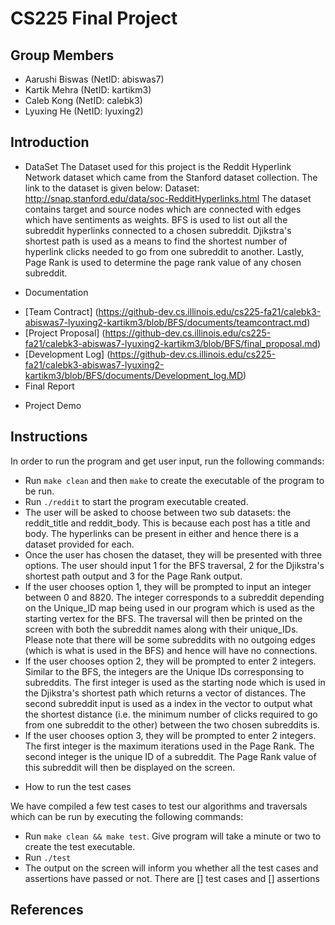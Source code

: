 # CS225 Final Project 

## Group Members 
* Aarushi Biswas (NetID: abiswas7)
* Kartik Mehra (NetID: kartikm3)
* Caleb Kong (NetID: calebk3)
* Lyuxing He (NetID: lyuxing2)

## Introduction 

* DataSet 
The Dataset used for this project is the Reddit Hyperlink Network dataset which came from the Stanford dataset collection. The link to the dataset is given below:
Dataset: http://snap.stanford.edu/data/soc-RedditHyperlinks.html
The dataset contains target and source nodes which are connected with edges which have sentiments as weights. BFS is used to list out all the subreddit hyperlinks connected to a chosen subreddit. Djikstra's shortest path is used as a means to find the shortest number of hyperlink clicks needed to go from one subreddit to another. Lastly, Page Rank is used to determine the page rank value of any chosen subreddit. 

* Documentation
- [Team Contract] (https://github-dev.cs.illinois.edu/cs225-fa21/calebk3-abiswas7-lyuxing2-kartikm3/blob/BFS/documents/teamcontract.md)
- [Project Proposal] (https://github-dev.cs.illinois.edu/cs225-fa21/calebk3-abiswas7-lyuxing2-kartikm3/blob/BFS/final_proposal.md)
- [Development Log] (https://github-dev.cs.illinois.edu/cs225-fa21/calebk3-abiswas7-lyuxing2-kartikm3/blob/BFS/documents/Development_log.MD)
- Final Report

* Project Demo

## Instructions 

In order to run the program and get user input, run the following commands:
- Run `make clean` and then `make` to create the executable of the program to be run. 
- Run `./reddit` to start the program executable created.
- The user will be asked to choose between two sub datasets: the reddit_title and reddit_body. This is because each post has a title and body. The hyperlinks can be present in either and hence there is a dataset provided for each. 
- Once the user has chosen the dataset, they will be presented with three options. The user should input 1 for the BFS traversal, 2 for the Djikstra's shortest path output and 3 for the Page Rank output. 
- If the user chooses option 1, they will be prompted to input an integer between 0 and 8820. The integer corresponds to a subreddit depending on the Unique_ID map being used in our program which is used as the starting vertex for the BFS. The traversal will then be printed on the screen with both the subreddit names along with their unique_IDs. Please note that there will be some subreddits with no outgoing edges (which is what is used in the BFS) and hence will have no connections.
- If the user chooses option 2, they will be prompted to enter 2 integers. Similar to the BFS, the integers are the Unique IDs corresponsing to subreddits. The first integer is used as the starting node which is used in the Djikstra's shortest path which returns a vector of distances. The second subreddit input is used as a index in the vector to output what the shortest distance (i.e. the minimum number of clicks required to go from one subreddit to the other) between the two chosen subreddits is.    
- If the user chooses option 3, they will be prompted to enter 2 integers. The first integer is the maximum iterations used in the Page Rank. The second integer is the unique ID of a subreddit. The Page Rank value of this subreddit will then be displayed on the screen. 

* How to run the test cases 

We have compiled a few test cases to test our algorithms and traversals which can be run by executing the following commands:
- Run `make clean && make test`. Give program will take a minute or two to create the test executable.  
- Run `./test`
- The output on the screen will inform you whether all the test cases and assertions have passed or not. There are [] test cases and [] assertions

## References 

